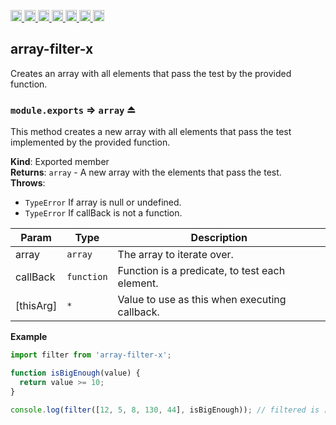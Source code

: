 <a
  href="https://travis-ci.org/Xotic750/array-filter-x"
  title="Travis status">
<img
  src="https://travis-ci.org/Xotic750/array-filter-x.svg?branch=master"
  alt="Travis status" height="18">
</a>
<a
  href="https://david-dm.org/Xotic750/array-filter-x"
  title="Dependency status">
<img src="https://david-dm.org/Xotic750/array-filter-x/status.svg"
  alt="Dependency status" height="18"/>
</a>
<a
  href="https://david-dm.org/Xotic750/array-filter-x?type=dev"
  title="devDependency status">
<img src="https://david-dm.org/Xotic750/array-filter-x/dev-status.svg"
  alt="devDependency status" height="18"/>
</a>
<a
  href="https://badge.fury.io/js/array-filter-x"
  title="npm version">
<img src="https://badge.fury.io/js/array-filter-x.svg"
  alt="npm version" height="18">
</a>
<a
  href="https://www.jsdelivr.com/package/npm/array-filter-x"
  title="jsDelivr hits">
<img src="https://data.jsdelivr.com/v1/package/npm/array-filter-x/badge?style=rounded"
  alt="jsDelivr hits" height="18">
</a>
<a
  href="https://bettercodehub.com/results/Xotic750/array-filter-x"
  title="bettercodehub score">
<img src="https://bettercodehub.com/edge/badge/Xotic750/array-filter-x?branch=master"
  alt="bettercodehub score" height="18">
</a>
<a
  href="https://coveralls.io/github/Xotic750/array-filter-x?branch=master"
  title="Coverage Status">
<img src="https://coveralls.io/repos/github/Xotic750/array-filter-x/badge.svg?branch=master"
  alt="Coverage Status" height="18">
</a>

<a name="module_array-filter-x"></a>

## array-filter-x

Creates an array with all elements that pass the test by the provided function.

<a name="exp_module_array-filter-x--module.exports"></a>

### `module.exports` ⇒ <code>array</code> ⏏

This method creates a new array with all elements that pass the test
implemented by the provided function.

**Kind**: Exported member  
**Returns**: <code>array</code> - A new array with the elements that pass the test.  
**Throws**:

- <code>TypeError</code> If array is null or undefined.
- <code>TypeError</code> If callBack is not a function.

| Param     | Type                  | Description                                    |
| --------- | --------------------- | ---------------------------------------------- |
| array     | <code>array</code>    | The array to iterate over.                     |
| callBack  | <code>function</code> | Function is a predicate, to test each element. |
| [thisArg] | <code>\*</code>       | Value to use as this when executing callback.  |

**Example**

```js
import filter from 'array-filter-x';

function isBigEnough(value) {
  return value >= 10;
}

console.log(filter([12, 5, 8, 130, 44], isBigEnough)); // filtered is [12, 130, 44]
```
